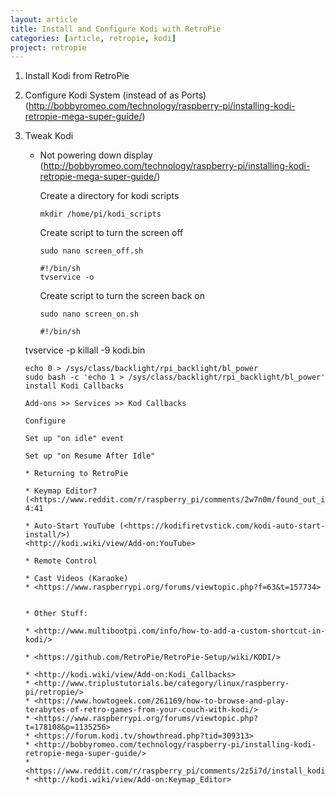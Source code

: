 ```yaml
---
layout: article
title: Install and Configure Kodi with RetroPie
categories: [article, retropie, kodi]
project: retropie
---
```


1. Install Kodi from RetroPie

2. Configure Kodi System (instead of as Ports)  (<http://bobbyromeo.com/technology/raspberry-pi/installing-kodi-retropie-mega-super-guide/>)

3. Tweak Kodi

   * Not powering down display (<http://bobbyromeo.com/technology/raspberry-pi/installing-kodi-retropie-mega-super-guide/>)
   
     Create a directory for kodi scripts
     
     `mkdir /home/pi/kodi_scripts`
     
     Create script to turn the screen off
     
     `sudo nano screen_off.sh`
     
     ```
     #!/bin/sh
     tvservice -o
     ```
     
     Create script to turn the screen back on
     
     `sudo nano screen_on.sh`
     
     ```
     #!/bin/sh
    tvservice -p
    killall -9 kodi.bin
     ```
     echo 0 > /sys/class/backlight/rpi_backlight/bl_power
     sudo bash -c 'echo 1 > /sys/class/backlight/rpi_backlight/bl_power'
     install Kodi Callbacks
     
     Add-ons >> Services >> Kod Callbacks
     
     Configure 
     
     Set up "on idle" event
     
     Set up "on Resume After Idle" 
   
   * Returning to RetroPie 
   
   * Keymap Editor? (<https://www.reddit.com/r/raspberry_pi/comments/2w7n0m/found_out_its_become_very_easy_to_launch_kodi/>)
   4:41
   
   * Auto-Start YouTube (<https://kodifiretvstick.com/kodi-auto-start-install/>)
     <http://kodi.wiki/view/Add-on:YouTube>
   
   * Remote Control
   
   * Cast Videos (Karaoke)
     * <https://www.raspberrypi.org/forums/viewtopic.php?f=63&t=157734>
   
   
   * Other Stuff: 
   
     * <http://www.multibootpi.com/info/how-to-add-a-custom-shortcut-in-kodi/>
     
     * <https://github.com/RetroPie/RetroPie-Setup/wiki/KODI/>
     
     * <http://kodi.wiki/view/Add-on:Kodi_Callbacks>
     * <http://www.triplustutorials.be/category/linux/raspberry-pi/retropie/>
     * <https://www.howtogeek.com/261169/how-to-browse-and-play-terabytes-of-retro-games-from-your-couch-with-kodi/>
     * <https://www.raspberrypi.org/forums/viewtopic.php?t=178108&p=1135256>
     * <https://forum.kodi.tv/showthread.php?tid=309313>
     * <http://bobbyromeo.com/technology/raspberry-pi/installing-kodi-retropie-mega-super-guide/>
     * <https://www.reddit.com/r/raspberry_pi/comments/2z5i7d/install_kodi_over_retropie_adding_custom_menu_art/>
     * <http://kodi.wiki/view/Add-on:Keymap_Editor>